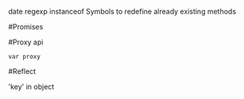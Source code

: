 date
regexp
instanceof
Symbols to redefine already existing methods


#Promises


#Proxy api

```
var proxy

```


#Reflect


'key' in object

